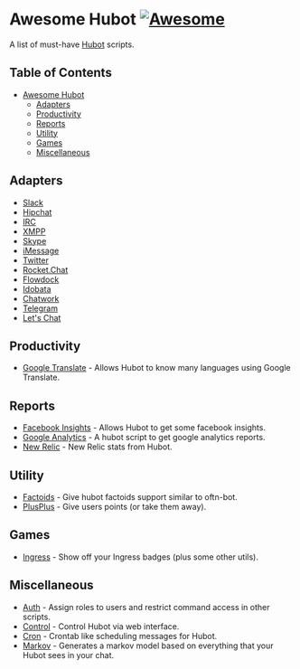 # Awesome Hubot [![Awesome](https://cdn.rawgit.com/sindresorhus/awesome/d7305f38d29fed78fa85652e3a63e154dd8e8829/media/badge.svg)](https://github.com/sindresorhus/awesome)

A list of must-have [Hubot](https://hubot.github.com) scripts.

## Table of Contents
- [Awesome Hubot](#awesome-hubot)
  - [Adapters](#adapters)
  - [Productivity](#productivity)
  - [Reports](#reports)
  - [Utility](#utility)
  - [Games](#games)
  - [Miscellaneous](#miscellaneous)

## Adapters

* [Slack](https://github.com/slackhq/hubot-slack)
* [Hipchat](https://github.com/hipchat/hubot-hipchat)
* [IRC](https://github.com/nandub/hubot-irc)
* [XMPP](https://github.com/markstory/hubot-xmpp)
* [Skype](https://github.com/netpro2k/hubot-skype)
* [iMessage](https://github.com/lazerwalker/hubot-imessage)
* [Twitter](https://github.com/MathildeLemee/hubot-twitter)
* [Rocket.Chat](https://github.com/RocketChat/hubot-rocketchat)
* [Flowdock](https://github.com/flowdock/hubot-flowdock)
* [Idobata](https://github.com/idobata/hubot-idobata)
* [Chatwork](https://github.com/akiomik/hubot-chatwork)
* [Telegram](https://github.com/lukefx/hubot-telegram)
* [Let's Chat](https://github.com/sdelements/hubot-lets-chat)

## Productivity
* [Google Translate](https://github.com/hubot-scripts/hubot-google-translate) - Allows Hubot to know many languages using Google Translate.

## Reports
* [Facebook Insights](https://github.com/Godoy/hubot-facebook-insights) - Allows Hubot to get some facebook insights.
* [Google Analytics](https://github.com/PlanBCom/hubot-analytics) - A hubot script to get google analytics reports.
* [New Relic](https://github.com/statianzo/hubot-newrelic2) - New Relic stats from Hubot.

## Utility
* [Factoids](https://github.com/therealklanni/hubot-factoids) - Give hubot factoids support similar to oftn-bot.
* [PlusPlus](https://github.com/ajacksified/hubot-plusplus) - Give users points (or take them away).

## Games
* [Ingress](https://github.com/hubot-scripts/hubot-ingress) - Show off your Ingress badges (plus some other utils).

## Miscellaneous
* [Auth](https://github.com/hubot-scripts/hubot-auth) - Assign roles to users and restrict command access in other scripts.
* [Control](https://github.com/spajus/hubot-control) - Control Hubot via web interface.
* [Cron](https://github.com/miyagawa/hubot-cron) - Crontab like scheduling messages for Hubot.
* [Markov](https://github.com/smashwilson/hubot-markov) - Generates a markov model based on everything that your Hubot sees in your chat.
